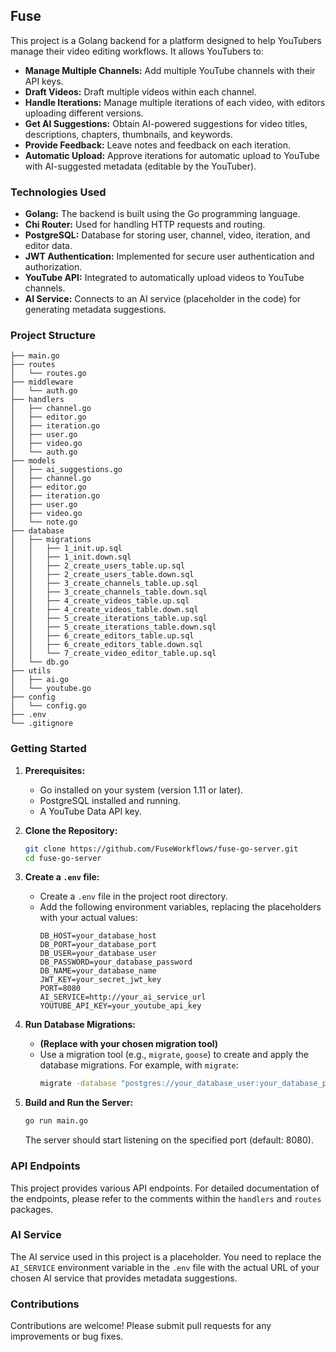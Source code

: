 ## Fuse

This project is a Golang backend for a platform designed to help YouTubers manage their video editing workflows. It allows YouTubers to:

- **Manage Multiple Channels:** Add multiple YouTube channels with their API keys.
- **Draft Videos:** Draft multiple videos within each channel.
- **Handle Iterations:** Manage multiple iterations of each video, with editors uploading different versions.
- **Get AI Suggestions:** Obtain AI-powered suggestions for video titles, descriptions, chapters, thumbnails, and keywords.
- **Provide Feedback:** Leave notes and feedback on each iteration.
- **Automatic Upload:** Approve iterations for automatic upload to YouTube with AI-suggested metadata (editable by the YouTuber).

### Technologies Used

- **Golang:** The backend is built using the Go programming language.
- **Chi Router:** Used for handling HTTP requests and routing.
- **PostgreSQL:** Database for storing user, channel, video, iteration, and editor data.
- **JWT Authentication:** Implemented for secure user authentication and authorization.
- **YouTube API:** Integrated to automatically upload videos to YouTube channels.
- **AI Service:** Connects to an AI service (placeholder in the code) for generating metadata suggestions.

### Project Structure

```
├── main.go
├── routes
│   └── routes.go
├── middleware
│   └── auth.go
├── handlers
│   ├── channel.go
│   ├── editor.go
│   ├── iteration.go
│   ├── user.go
│   ├── video.go
│   └── auth.go
├── models
│   ├── ai_suggestions.go
│   ├── channel.go
│   ├── editor.go
│   ├── iteration.go
│   ├── user.go
│   ├── video.go
│   └── note.go
├── database
│   ├── migrations
│   │   ├── 1_init.up.sql
│   │   ├── 1_init.down.sql
│   │   ├── 2_create_users_table.up.sql
│   │   ├── 2_create_users_table.down.sql
│   │   ├── 3_create_channels_table.up.sql
│   │   ├── 3_create_channels_table.down.sql
│   │   ├── 4_create_videos_table.up.sql
│   │   ├── 4_create_videos_table.down.sql
│   │   ├── 5_create_iterations_table.up.sql
│   │   ├── 5_create_iterations_table.down.sql
│   │   ├── 6_create_editors_table.up.sql
│   │   ├── 6_create_editors_table.down.sql
│   │   └── 7_create_video_editor_table.up.sql
│   └── db.go
├── utils
│   ├── ai.go
│   └── youtube.go
├── config
│   └── config.go
├── .env
└── .gitignore
```

### Getting Started

1. **Prerequisites:**

   - Go installed on your system (version 1.11 or later).
   - PostgreSQL installed and running.
   - A YouTube Data API key.

2. **Clone the Repository:**

   ```bash
   git clone https://github.com/FuseWorkflows/fuse-go-server.git
   cd fuse-go-server
   ```

3. **Create a `.env` file:**

   - Create a `.env` file in the project root directory.
   - Add the following environment variables, replacing the placeholders with your actual values:
     ```
     DB_HOST=your_database_host
     DB_PORT=your_database_port
     DB_USER=your_database_user
     DB_PASSWORD=your_database_password
     DB_NAME=your_database_name
     JWT_KEY=your_secret_jwt_key
     PORT=8080
     AI_SERVICE=http://your_ai_service_url
     YOUTUBE_API_KEY=your_youtube_api_key
     ```

4. **Run Database Migrations:**

   - **(Replace with your chosen migration tool)**
   - Use a migration tool (e.g., `migrate`, `goose`) to create and apply the database migrations. For example, with `migrate`:
     ```bash
     migrate -database "postgres://your_database_user:your_database_password@your_database_host:your_database_port/your_database_name?sslmode=disable" -path database/migrations up
     ```

5. **Build and Run the Server:**
   ```bash
   go run main.go
   ```
   The server should start listening on the specified port (default: 8080).

### API Endpoints

This project provides various API endpoints. For detailed documentation of the endpoints, please refer to the comments within the `handlers` and `routes` packages.

### AI Service

The AI service used in this project is a placeholder. You need to replace the `AI_SERVICE` environment variable in the `.env` file with the actual URL of your chosen AI service that provides metadata suggestions.

### Contributions

Contributions are welcome! Please submit pull requests for any improvements or bug fixes.

<!-- ### License -->

<!-- This project is licensed under the [MIT License](LICENSE). -->
